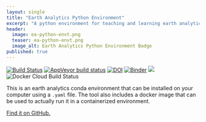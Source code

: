 ```yaml
---
layout: single
title: "Earth Analytics Python Environment"
excerpt: "A python environment for teaching and learning earth analytics."
header:
  image: ea-python-envt.png
  teaser: ea-python-envt.png
  image_alt: Earth Analytics Python Environment Badge
published: true
---
```


[![Build Status](https://travis-ci.com/earthlab/earth-analytics-python-env.svg?branch=master)](https://travis-ci.com/earthlab/earth-analytics-python-env)
[![AppVeyor build status](https://ci.appveyor.com/api/projects/status/38a49nccgpl1metv?svg=true)](https://ci.appveyor.com/project/mbjoseph/earth-analytics-python-env)
[![DOI](https://zenodo.org/badge/132847711.svg)](https://zenodo.org/badge/latestdoi/132847711)
[![Binder](https://mybinder.org/badge.svg)](https://mybinder.org/v2/gh/earthlab/earth-analytics-binder/master)
[![](https://images.microbadger.com/badges/image/earthlab/earth-analytics-python-env.svg)](https://microbadger.com/images/earthlab/earth-analytics-python-env "EA-Environment Docker Stats")
![Docker Cloud Build Status](https://img.shields.io/docker/cloud/build/earthlab/earth-analytics-python-env?style=plastic)

This is an earth analytics conda environment that can be installed on your computer using a `.yaml` file. The tool also includes a docker image that can be used to actually run it in a containerized environment.

[Find it on GitHub.](https://github.com/earthlab/earth-analytics-python-env)